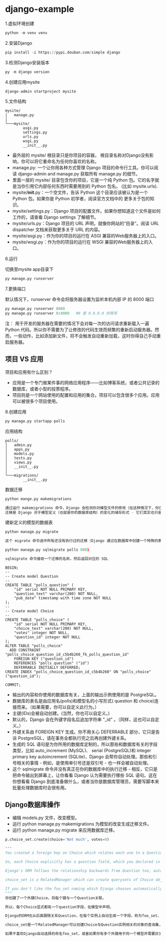# django-example

1.虚拟环境创建

```python
python -m venv venv
```

2.安装Django

```python
pip install -i https://pypi.douban.com/simple django
```

3.检测Django安装版本

```python
py -m django version
```

4.创建应用mysite

```python
django-admin startproject mysite
```

5.文件结构

```shell
mysite/
│   manage.py
│
└───mysite/
        asgi.py
        settings.py
        urls.py
        wsgi.py
        __init__.py
```

- 最外层的 mysite/ 根目录只是你项目的容器， 根目录名称对Django没有影响，你可以将它重命名为任何你喜欢的名称。
- manage.py: 一个让你用各种方式管理 Django 项目的命令行工具。你可以阅读 django-admin and manage.py 获取所有 manage.py 的细节。
- 里面一层的 mysite/ 目录包含你的项目，它是一个纯 Python 包。它的名字就是当你引用它内部任何东西时需要用到的 Python 包名。 (比如 mysite.urls).
- mysite/__init__.py：一个空文件，告诉 Python 这个目录应该被认为是一个 Python 包。如果你是 Python 初学者，阅读官方文档中的 更多关于包的知识。
- mysite/settings.py：Django 项目的配置文件。如果你想知道这个文件是如何工作的，请查看 Django settings 了解细节。
- mysite/urls.py：Django 项目的 URL 声明，就像你网站的“目录”。阅读 URL dispatcher 文档来获取更多关于 URL 的内容。
- mysite/asgi.py：作为你的项目的运行在 ASGI 兼容的Web服务器上的入口。
- mysite/wsgi.py：作为你的项目的运行在 WSGI 兼容的Web服务器上的入口。

6.运行

切换至mysite app目录下

```python
py manage.py runserver
```

7.更换端口

默认情况下，runserver 命令会将服务器设置为监听本机内部 IP 的 8000 端口

```python
py manage.py runserver 8080
py manage.py runserver 0:8000   #0 是 0.0.0.0 的简写
```

注：
用于开发的服务器在需要的情况下会对每一次的访问请求重新载入一遍 Python 代码。所以你不需要为了让修改的代码生效而频繁的重新启动服务器。然而，一些动作，比如添加新文件，将不会触发自动重新加载，这时你得自己手动重启服务器。

## 项目 VS 应用

项目和应用有什么区别？

- 应用是一个专门做某件事的网络应用程序——比如博客系统，或者公共记录的数据库，或者小型的投票程序。
- 项目则是一个网站使用的配置和应用的集合。项目可以包含很多个应用。应用可以被很多个项目使用。

8.创建应用

```python
py manage.py startapp polls
```

应用结构

```shell
polls/
│   admin.py
│   apps.py
│   models.py
│   tests.py
│   views.py
│   __init__.py
│
└───migrations/
        __init__.py
```

数据迁移

```python
python mange.py makemigrations

通过运行 makemigrations 命令，Django 会检测你对模型文件的修改（在这种情况下，你已经取得了新的），并且把修改的部分储存为一次 迁移。
迁移是 Django 对于模型定义（也就是你的数据库结构）的变化的储存形式 - 它们其实也只是一些你磁盘上的文件。如果你想的话，你可以阅读一下你模型的迁移数据，它被储存在 polls/migrations/0001_initial.py 里。
```

建新定义的模型的数据表

```python
python manage.py migrate

这个 migrate 命令选中所有还没有执行过的迁移（Django 通过在数据库中创建一个特殊的表 django_migrations 来跟踪执行过哪些迁移）并应用在数据库上 - 也就是将你对模型的更改同步到数据库结构上。
```

```python
python manage.py sqlmigrate polls 0001

sqlmigrate 命令接收一个迁移的名称，然后返回对应的 SQL
```

```mysql
BEGIN;
--
-- Create model Question
--
CREATE TABLE "polls_question" (
    "id" serial NOT NULL PRIMARY KEY,
    "question_text" varchar(200) NOT NULL,
    "pub_date" timestamp with time zone NOT NULL
);
--
-- Create model Choice
--
CREATE TABLE "polls_choice" (
    "id" serial NOT NULL PRIMARY KEY,
    "choice_text" varchar(200) NOT NULL,
    "votes" integer NOT NULL,
    "question_id" integer NOT NULL
);
ALTER TABLE "polls_choice"
  ADD CONSTRAINT "polls_choice_question_id_c5b4b260_fk_polls_question_id"
    FOREIGN KEY ("question_id")
    REFERENCES "polls_question" ("id")
    DEFERRABLE INITIALLY DEFERRED;
CREATE INDEX "polls_choice_question_id_c5b4b260" ON "polls_choice" ("question_id");

COMMIT;
```

- 输出的内容和你使用的数据库有关，上面的输出示例使用的是 PostgreSQL。
- 数据库的表名是由应用名(polls)和模型名的小写形式( question 和 choice)连接而来。（如果需要，你可以自定义此行为。）
- 主键(IDs)会被自动创建。(当然，你也可以自定义。)
- 默认的，Django 会在外键字段名后追加字符串 "_id" 。（同样，这也可以自定义。）
- 外键关系由 FOREIGN KEY 生成。你不用关心 DEFERRABLE 部分，它只是告诉 PostgreSQL，请在事务全都执行完之后再创建外键关系。
- 生成的 SQL 语句是为你所用的数据库定制的，所以那些和数据库有关的字段类型，比如 auto_increment (MySQL)、 serial (PostgreSQL)和 integer primary key autoincrement (SQLite)，Django 会帮你自动处理。那些和引号相关的事情 - 例如，是使用单引号还是双引号 - 也一样会被自动处理。
- 这个 sqlmigrate 命令并没有真正在你的数据库中的执行迁移 - 相反，它只是把命令输出到屏幕上，让你看看 Django 认为需要执行哪些 SQL 语句。这在你想看看 Django 到底准备做什么，或者当你是数据库管理员，需要写脚本来批量处理数据库时会很有用。

## Django数据库操作

- 编辑 models.py 文件，改变模型。
- 运行 python manage.py makemigrations 为模型的改变生成迁移文件。
- 运行 python manage.py migrate 来应用数据库迁移。

```python
p.choice_set.create(choice='Not much', votes=0)

"""
You created a foreign key on Choice which relates each one to a Question.

So, each Choice explicitly has a question field, which you declared in the model.

Django's ORM follows the relationship backwards from Question too, automatically generating a field on each instance called foo_set where Foo is the model with a ForeignKey field to that model.

choice_set is a RelatedManager which can create querysets of Choice objects which relate to the Question instance, e.g. q.choice_set.all()

If you don't like the foo_set naming which Django chooses automatically, or if you have more than one foreign key to the same model and need to distinguish them, you can choose your own overriding name using the related_name argument to ForeignKey.
"""
你创建了一个外键Choice，将每个键与一个Question关联。

所以，每个Choice显式都有一个question字段，在模型中声明。

Django的ORM也从后面跟随关系Question，在每个实例上自动生成一个字段，称为foo_set，是 Foo模型的ForeignKey字段。

choice_set是一个RelatedManager可以创建Choice与Question实例相关的对象的查询集，例如q.choice_set.all()。

如果不喜欢Django自动选择的命名foo_set，或者如果你有多个外键用于同一个模型并需要区分它们，则可以使用related_name参数来选择自己的覆盖名称。
```